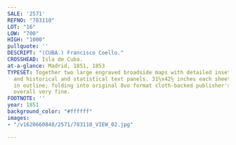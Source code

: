 ```yaml
---
SALE: '2571'
REFNO: "783110"
LOT: "16"
LOW: "700"
HIGH: "1000"
pullquote: ''
DESCRIPT: "(CUBA.) Francisco Coello."
CROSSHEAD: Isla de Cuba.
at-a-glance: Madrid, 1851, 1853
TYPESET: Together two large engraved broadside maps with detailed inset plans, tables,
  and historical and statistical text panels. 31½x42½ inches each sheet size; hand-color
  in outline; folding into original 8vo format cloth-backed publisher's printed boards;
  overall very fine.
FOOTNOTE: ''
year: 1851
background_color: "#ffffff"
images:
- "/v1620660848/2571/783110_VIEW_02.jpg"

---
```

